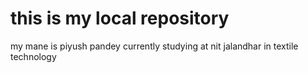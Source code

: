 # this is my local repository 
my mane is piyush pandey currently studying at nit jalandhar in textile technology
